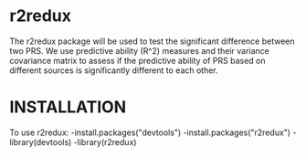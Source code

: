 # r2redux
The r2redux package will be used to test the significant difference between two PRS. We use predictive ability (R^2) measures and their variance covariance matrix to assess if the predictive ability of PRS based on different sources is significantly different to each other. 

# INSTALLATION
To use r2redux:
-install.packages("devtools")
-install.packages("r2redux")
-library(devtools)
-library(r2redux)
